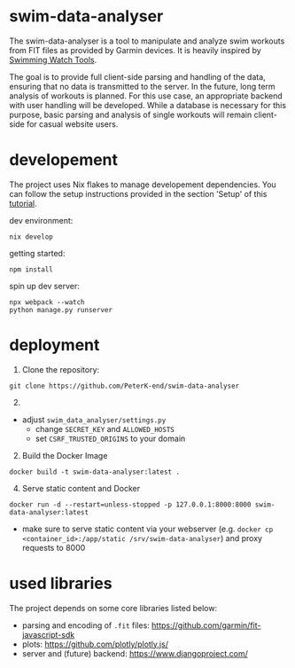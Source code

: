 # swim-data-analyser

The swim-data-analyser is a tool to manipulate and analyze swim workouts from FIT files as provided by Garmin devices. It is heavily inspired by [Swimming Watch Tools](https://www.swimmingwatchtools.com/).

The goal is to provide full client-side parsing and handling of the data, ensuring that no data is transmitted to the server. In the future, long term analysis of workouts is planned. For this use case, an appropriate backend with user handling will be developed. While a database is necessary for this purpose, basic parsing and analysis of single workouts will remain client-side for casual website users.

# developement

The project uses Nix flakes to manage developement dependencies. You can follow the setup instructions provided in the section 'Setup' of this [tutorial](https://jupyenv.io/documentation/getting-started/).

dev environment:

```
nix develop
```

getting started:
```
npm install
```

spin up dev server:

```
npx webpack --watch
python manage.py runserver
```

# deployment

1. Clone the repository:

```
git clone https://github.com/PeterK-end/swim-data-analyser
```

2.
- adjust `swim_data_analyser/settings.py`
  - change `SECRET_KEY` and `ALLOWED_HOSTS`
  - set `CSRF_TRUSTED_ORIGINS` to your domain

2. Build the Docker Image

```
docker build -t swim-data-analyser:latest .
```

4. Serve static content and Docker

```
docker run -d --restart=unless-stopped -p 127.0.0.1:8000:8000 swim-data-analyser:latest
```

- make sure to serve static content via your webserver (e.g. `docker cp <container_id>:/app/static /srv/swim-data-analyser`) and proxy requests to 8000

# used libraries

The project depends on some core libraries listed below:


- parsing and encoding of `.fit` files: https://github.com/garmin/fit-javascript-sdk
- plots: https://github.com/plotly/plotly.js/
- server and (future) backend: https://www.djangoproject.com/
